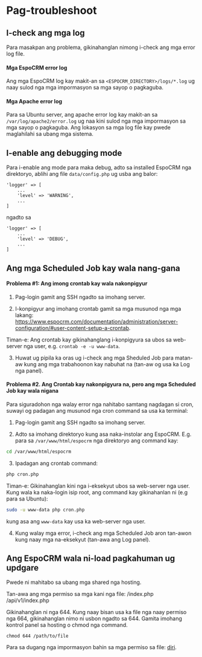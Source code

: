 # Pag-troubleshoot

## I-check ang mga log

Para masakpan ang problema, gikinahanglan nimong i-check ang mga error log file.

#### Mga EspoCRM error log

Ang mga EspoCRM log kay makit-an sa `<ESPOCRM_DIRECTORY>/logs/*.log` ug naay sulod nga mga impormasyon sa mga sayop o pagkaguba.

#### Mga Apache error log

Para sa Ubuntu server, ang apache error log kay makit-an sa `/var/log/apache2/error.log` ug naa kini sulod nga mga impormasyon sa mga sayop o pagkaguba. Ang lokasyon sa mga log file kay pwede maglahilahi sa ubang mga sistema.

## I-enable ang debugging mode

Para i-enable ang mode para maka debug, adto sa installed EspoCRM nga direktoryo, ablihi ang file `data/config.php` ug usba ang balor: 

```
'logger' => [
    ...
    'level' => 'WARNING',
    ...
]
```
ngadto sa
```
'logger' => [
    ...
    'level' => 'DEBUG',
    ...
]
```

## Ang mga Scheduled Job kay wala nang-gana

#### Problema #1: Ang imong crontab kay wala nakonpigyur

1. Pag-login gamit ang SSH ngadto sa imohang server.

2. I-konpigyur ang imohang crontab gamit sa mga musunod nga mga lakang: https://www.espocrm.com/documentation/administration/server-configuration/#user-content-setup-a-crontab.

Timan-e: Ang crontab kay gikinahanglang i-konpigyura sa ubos sa web-server nga user, e.g. `crontab -e -u www-data`.

3. Huwat ug pipila ka oras ug i-check ang mga Sheduled Job para matan-aw kung ang mga trabahoonon kay nabuhat na (tan-aw og usa ka Log nga panel).

#### Problema #2. Ang Crontab kay nakonpigyura na, pero ang mga Scheduled Job kay wala nigana

Para siguradohon nga walay error nga nahitabo samtang nagdagan si cron, suwayi og padagan ang musunod nga cron command sa usa ka terminal:

1. Pag-login gamit ang SSH ngadto sa imohang server.

2. Adto sa imohang direktoryo kung asa naka-instolar ang EspoCRM. E.g. para sa `/var/www/html/espocrm` nga direktoryo ang command kay:

```bash
cd /var/www/html/espocrm
```

3. Ipadagan ang crontab command:

```bash
php cron.php
```

Timan-e: Gikinahanglan kini nga i-eksekyut ubos sa web-server nga user. Kung wala ka naka-login isip root, ang command kay gikinahanlan ni (e.g para sa Ubuntu):

```bash
sudo -u www-data php cron.php
```

kung asa ang `www-data` kay usa ka web-server nga user.

4. Kung walay mga error, i-check ang mga Scheduled Job aron tan-awon kung naay mga na-eksekyut (tan-awa ang Log panel).

## Ang EspoCRM wala ni-load pagkahuman ug updgare

Pwede ni mahitabo sa ubang mga shared nga hosting.

Tan-awa ang mga permiso sa mga kani nga file:
/index.php
/api/v1/index.php

Gikinahanglan ni nga 644. Kung naay bisan usa ka file nga naay permiso nga 664, gikinahanglan nimo ni usbon ngadto sa 644. Gamita imohang kontrol panel sa hosting o chmod nga command.

```
chmod 644 /path/to/file
```
Para sa dugang nga impormasyon bahin sa mga permiso sa file: [diri](server-configuration.md#required-permissions-for-unix-based-systems).
